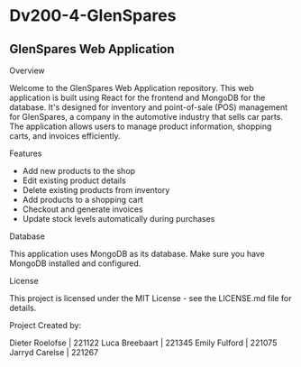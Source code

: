 # Dv200-4-GlenSpares

## GlenSpares Web Application

Overview

Welcome to the GlenSpares Web Application repository. This web application is built using React for the frontend and MongoDB for the database. It's designed for inventory and point-of-sale (POS) management for GlenSpares, a company in the automotive industry that sells car parts. The application allows users to manage product information, shopping carts, and invoices efficiently.

Features

- Add new products to the shop
- Edit existing product details
- Delete existing products from inventory
- Add products to a shopping cart
- Checkout and generate invoices
- Update stock levels automatically during purchases

Database

This application uses MongoDB as its database. Make sure you have MongoDB installed and configured.

License

This project is licensed under the MIT License - see the LICENSE.md file for details.


Project Created by:

Dieter Roelofse | 221122
Luca Breebaart | 221345
Emily Fulford | 221075
Jarryd Carelse | 221267


